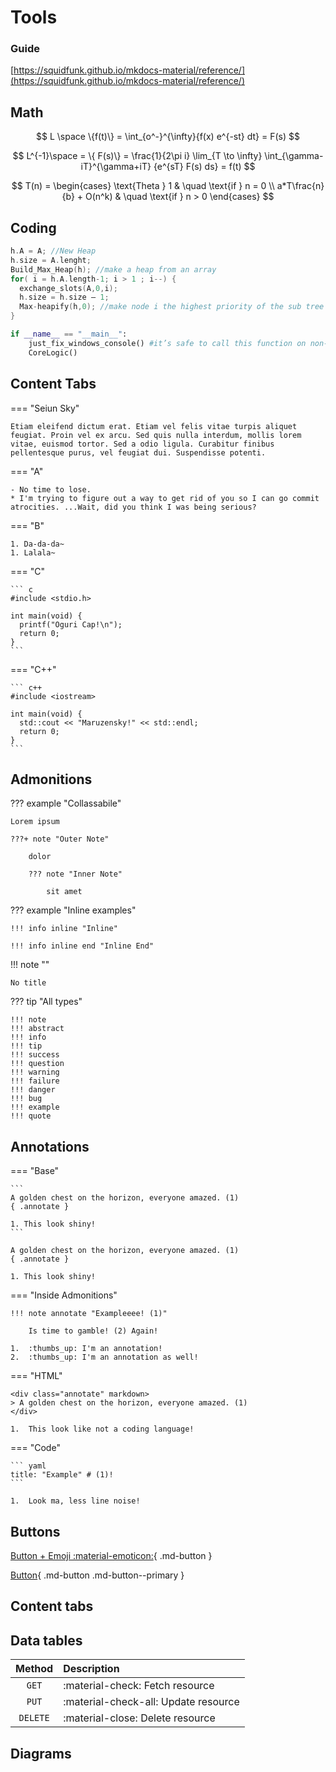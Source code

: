# Tools

### Guide

[https://squidfunk.github.io/mkdocs-material/reference/](https://squidfunk.github.io/mkdocs-material/reference/)

## Math

$$
L \space \{f(t)\} = \int_{o^-}^{\infty}{f(x) e^{-st} dt} = F(s)
$$

$$
L^{-1}\space = \{ F(s)\} = \frac{1}{2\pi i} \lim_{T \to \infty} \int_{\gamma-iT}^{\gamma+iT} {e^{sT} F(s) ds} = f(t)
$$

$$
T(n) =
 \begin{cases}     \text{Theta } 1      & \quad \text{if } n = 0
 \\ a*T\frac{n}{b} + O(n^k)  & \quad \text{if } n > 0
 \end{cases}
$$

## Coding

```c title="Heap Sort" linenums="1"
h.A = A; //New Heap
h.size = A.lenght;
Build_Max_Heap(h); //make a heap from an array
for( i = h.A.length-1; i > 1 ; i--) {
  exchange_slots(A,0,i);
  h.size = h.size – 1;
  Max-heapify(h,0); //make node i the highest priority of the sub tree
}
```

```py title="Main.py" hl_lines="2 3"
if __name__ == "__main__":
    just_fix_windows_console() #it’s safe to call this function on non-Windows platforms
    CoreLogic()
```

## Content Tabs

=== "Seiun Sky"

    Etiam eleifend dictum erat. Etiam vel felis vitae turpis aliquet feugiat. Proin vel ex arcu. Sed quis nulla interdum, mollis lorem vitae, euismod tortor. Sed a odio ligula. Curabitur finibus pellentesque purus, vel feugiat dui. Suspendisse potenti.

=== "A"

    - No time to lose.
    * I'm trying to figure out a way to get rid of you so I can go commit atrocities. ...Wait, did you think I was being serious?

=== "B"

    1. Da-da-da~
    1. Lalala~

=== "C"

    ``` c
    #include <stdio.h>

    int main(void) {
      printf("Oguri Cap!\n");
      return 0;
    }
    ```

=== "C++"

    ``` c++
    #include <iostream>

    int main(void) {
      std::cout << "Maruzensky!" << std::endl;
      return 0;
    }
    ```

## Admonitions

??? example "Collassabile"

    Lorem ipsum

    ???+ note "Outer Note"

        dolor

        ??? note "Inner Note"

            sit amet

??? example "Inline examples"

    !!! info inline "Inline"

    !!! info inline end "Inline End"

!!! note ""

    No title

??? tip "All types"

    !!! note
    !!! abstract
    !!! info
    !!! tip
    !!! success
    !!! question
    !!! warning
    !!! failure
    !!! danger
    !!! bug
    !!! example
    !!! quote

## Annotations

=== "Base"

    ```
    A golden chest on the horizon, everyone amazed. (1)
    { .annotate }

    1. This look shiny!
    ```

    A golden chest on the horizon, everyone amazed. (1)
    { .annotate }

    1. This look shiny!

=== "Inside Admonitions"

    !!! note annotate "Exampleeee! (1)"

        Is time to gamble! (2) Again!

    1.  :thumbs_up: I'm an annotation!
    2.  :thumbs_up: I'm an annotation as well!

=== "HTML"

    <div class="annotate" markdown>
    > A golden chest on the horizon, everyone amazed. (1)
    </div>

    1.  This look like not a coding language!

=== "Code"

    ``` yaml
    title: "Example" # (1)!
    ```

    1.  Look ma, less line noise!

## Buttons

[Button + Emoji :material-emoticon:](#){ .md-button }

[Button](#){ .md-button .md-button--primary }

## Content tabs

## Data tables

|  Method  | Description                          |
| :------: | :----------------------------------- |
|  `GET`   | :material-check: Fetch resource      |
|  `PUT`   | :material-check-all: Update resource |
| `DELETE` | :material-close: Delete resource     |

## Diagrams
